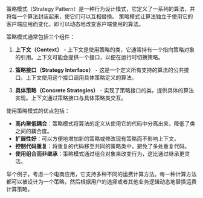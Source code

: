 策略模式（Strategy Pattern）是一种行为设计模式，它定义了一系列的算法，并将每一个算法封装起来，使它们可以互相替换。
策略模式让算法独立于使用它的客户端应用而变化，即可以动态地改变客户端使用的算法。

策略模式通常包括三个组件：

1. **上下文（Context）** - 上下文是使用策略的类，它通常持有一个指向策略对象的引用。上下文可能会提供一个接口，以便在运行时切换策略。

2. **策略接口（Strategy Interface）** - 这是一个定义所有支持的算法的公共接口。上下文使用这个接口调用具体策略定义的算法。

3. **具体策略（Concrete Strategies）** - 实现了策略接口的类，提供具体的算法实现。上下文通过策略接口与具体策略类交互。

使用策略模式的优点包括：

- **高内聚低耦合**：策略模式将算法的定义从使用它的代码中分离出来，降低了类之间的耦合度。
- **扩展性好**：可以方便地增加新的策略或修改现有策略而不影响上下文。
- **控制代码重复**：将重复的代码移至共同的策略类中，避免了多处重复代码。
- **使用组合而非继承**：策略模式通过组合对象来改变行为，这比通过继承更灵活。

举个例子，考虑一个电商应用，它支持多种不同的运费计算方法。每一种计算方法都可以被设计为一个策略，然后根据用户的选择或者其他业务逻辑动态地替换运费计算策略。